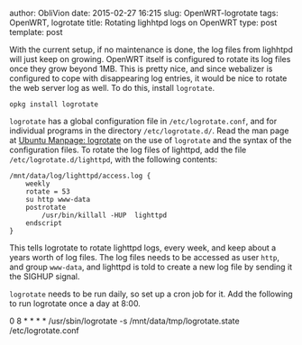 author: ObliVion
date: 2015-02-27 16:215
slug: OpenWRT-logrotate
tags: OpenWRT, logrotate
title: Rotating lighhtpd logs on OpenWRT
type: post
template: post

With the current setup, if no maintenance is done, the log files from
lighhtpd will just keep on growing. OpenWRT itself is configured to
rotate its log files once they grow beyond 1MB. This is pretty nice, and
since webalizer is configured to cope with disappearing log entries, it
would be nice to rotate the web server log as well. To do this, install
`logrotate`.

	opkg install logrotate
	
`logrotate` has a global configuration file in `/etc/logrotate.conf`,
and for individual programs in the directory `/etc/logrotate.d/`. Read
the man page at [Ubuntu Manpage: logrotate](http://manpages.ubuntu.com/manpages/saucy/en/man8/logrotate.8.html)
on the use of `logrotate` and the syntax of the configuration files. To 
rotate the log files of lighttpd, add the file `/etc/logrotate.d/lighttpd`,
with the following contents:

	/mnt/data/log/lighttpd/access.log {
		weekly
		rotate = 53
		su http www-data
		postrotate
			/usr/bin/killall -HUP  lighttpd        
		endscript
	}

This tells logrotate to rotate lighttpd logs, every week, and keep about
a years worth of log files. The log files needs to be accessed as user 
`http`, and group `www-data`, and lighttpd is told to create a new log
file by sending it the SIGHUP signal.

`logrotate` needs to be run daily, so set up a cron job for it. Add the 
following to run logrotate once a day at 8:00.

 0 8 * * * *     /usr/sbin/logrotate -s /mnt/data/tmp/logrotate.state /etc/logrotate.conf
  

